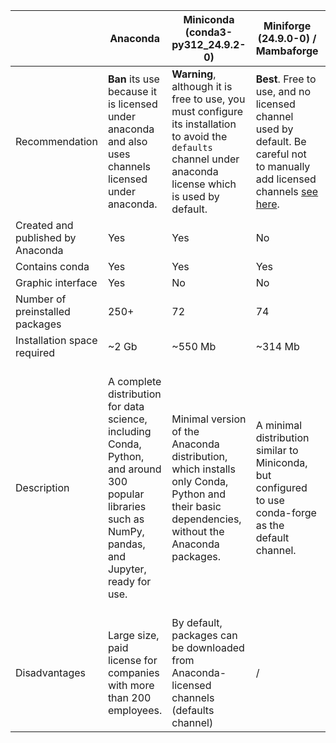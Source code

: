 

|  | Anaconda | Miniconda (conda3-py312_24.9.2-0) | Miniforge (24.9.0-0) / Mambaforge | Micromamba |
| -- | -- | -- | -- | -- | 
| Recommendation | **Ban** its use because it is licensed under anaconda and also uses channels licensed under anaconda. |  **Warning**, although it is free to use, you must configure its installation to avoid the `defaults` channel under anaconda license which is used by default. | **Best**. Free to use, and no licensed channel used by default. Be careful not to manually add licensed channels [see here](../conda-channels). |  **Best**. Free to use, and no licensed channel used by default. Be careful not to manually add licensed channels [see here](../conda-channels). |
| Created and published by Anaconda | Yes | Yes | No | No |
| Contains conda | Yes | Yes | Yes | Yes (mamba) | 
| Graphic interface | Yes | No | No | No |
| Number of preinstalled packages | 250+ | 72 | 74 | 0 |
| Installation space required | ~2 Gb | ~550 Mb | ~314 Mb | ~15 Mb | 
| Description | A complete distribution for data science, including Conda, Python, and around 300 popular libraries such as NumPy, pandas, and Jupyter, ready for use. | Minimal version of the Anaconda distribution, which installs only Conda, Python and their basic dependencies, without the Anaconda packages. | A minimal distribution similar to Miniconda, but configured to use conda-forge as the default channel. | Micromamba is a tiny version of the mamba package manager (C++ conda re-implementation). It is a statically linked executable with a separate command line interface. It does not need a base environment and does not come with a default version of Python |
| Disadvantages | Large size, paid license for companies with more than 200 employees. | By default, packages can be downloaded from Anaconda-licensed channels (defaults channel) | / | / |
